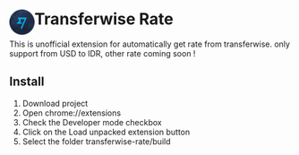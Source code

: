 # <img src="public/icons/icon_48.png" width="45" align="left"> Transferwise Rate

This is unofficial extension for automatically get rate from transferwise. only support from USD to IDR, other rate coming soon !

## Install
1. Download project
2. Open chrome://extensions
3. Check the Developer mode checkbox
4. Click on the Load unpacked extension button
5. Select the folder transferwise-rate/build


